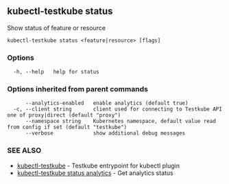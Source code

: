 ## kubectl-testkube status

Show status of feature or resource

```
kubectl-testkube status <feature|resource> [flags]
```

### Options

```
  -h, --help   help for status
```

### Options inherited from parent commands

```
      --analytics-enabled   enable analytics (default true)
  -c, --client string       client used for connecting to Testkube API one of proxy|direct (default "proxy")
      --namespace string    Kubernetes namespace, default value read from config if set (default "testkube")
      --verbose             show additional debug messages
```

### SEE ALSO

* [kubectl-testkube](kubectl-testkube.md)	 - Testkube entrypoint for kubectl plugin
* [kubectl-testkube status analytics](kubectl-testkube_status_analytics.md)	 - Get analytics status

